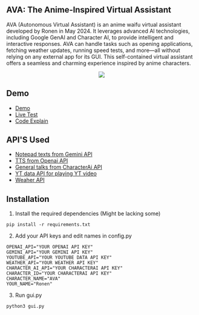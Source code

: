 ## AVA: The Anime-Inspired Virtual Assistant

AVA (Autonomous Virtual Assistant) is an anime waifu virtual assistant developed by Ronen in May 2024. It leverages advanced AI technologies, including Google GenAI and Character AI, to provide intelligent and interactive responses. AVA can handle tasks such as opening applications, fetching weather updates, running speed tests, and more—all without relying on any external app for its GUI. This self-contained virtual assistant offers a seamless and charming experience inspired by anime characters.

<p align="center">
<a href="https://github.com/Ronen6999/Autonomous-Virtual-Assistant">
    <img src="https://i.imgur.com/MClOeqe.jpeg](https://i.ibb.co/2hT7Hgm/2024-05-20-2.png">
  </a>
 
## Demo
 - [Demo]()
 - [Live Test]()
 - [Code Explain]()

## API'S Used

 - [Notepad texts from Gemini API](https://ai.google.dev/?gad_source=1&gclid=Cj0KCQjw6auyBhDzARIsALIo6v9ti61NHvqFunUKsMwzEVwtjtdP0h69vNzHCWMRG4zVbRy6mCNmcJMaAuQCEALw_wcB)
 - [TTS from Openai API](https://platform.openai.com/docs/guides/text-to-speech)
 - [General talks from CharacterAi API](https://beta.character.ai/chats)
 - [YT data API for playing YT video](https://developers.google.com/youtube/v3)
 - [Weaher API](https://api.openweathermap.org/data/2.5/weather)

## Installation

1. Install the required dependencies (Might be lacking some)

```
pip install -r requirements.txt
```

2. Add your API keys and edit names in config.py 

```
OPENAI_API="YOUR OPENAI API KEY"
GEMINI_API="YOUR GEMINI API KEY"
YOUTUBE_API="YOUR YOUTUBE DATA API KEY"
WEATHER_API="YOUR WEATHER API KEY"
CHARACTER_AI_API="YOUR CHARACTERAI API KEY"
CHARACTER_ID="YOUR CHARACTERAI API KEY"
CHARACTER_NAME="AVA"
YOUR_NAME="Ronen"
```

3. Run gui.py

```
python3 gui.py
```
